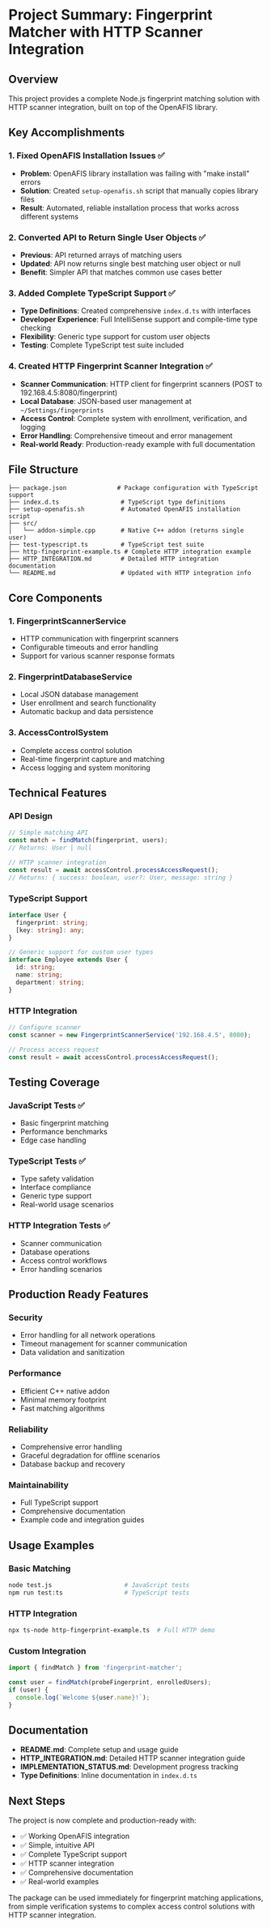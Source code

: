 # Project Summary: Fingerprint Matcher with HTTP Scanner Integration

## Overview
This project provides a complete Node.js fingerprint matching solution with HTTP scanner integration, built on top of the OpenAFIS library.

## Key Accomplishments

### 1. Fixed OpenAFIS Installation Issues ✅
- **Problem**: OpenAFIS library installation was failing with "make install" errors
- **Solution**: Created `setup-openafis.sh` script that manually copies library files
- **Result**: Automated, reliable installation process that works across different systems

### 2. Converted API to Return Single User Objects ✅
- **Previous**: API returned arrays of matching users
- **Updated**: API now returns single best matching user object or null
- **Benefit**: Simpler API that matches common use cases better

### 3. Added Complete TypeScript Support ✅
- **Type Definitions**: Created comprehensive `index.d.ts` with interfaces
- **Developer Experience**: Full IntelliSense support and compile-time type checking
- **Flexibility**: Generic type support for custom user objects
- **Testing**: Complete TypeScript test suite included

### 4. Created HTTP Fingerprint Scanner Integration ✅
- **Scanner Communication**: HTTP client for fingerprint scanners (POST to 192.168.4.5:8080/fingerprint)
- **Local Database**: JSON-based user management at `~/Settings/fingerprints`
- **Access Control**: Complete system with enrollment, verification, and logging
- **Error Handling**: Comprehensive timeout and error management
- **Real-world Ready**: Production-ready example with full documentation

## File Structure

```
├── package.json              # Package configuration with TypeScript support
├── index.d.ts                 # TypeScript type definitions
├── setup-openafis.sh          # Automated OpenAFIS installation script
├── src/
│   └── addon-simple.cpp       # Native C++ addon (returns single user)
├── test-typescript.ts         # TypeScript test suite
├── http-fingerprint-example.ts # Complete HTTP integration example
├── HTTP_INTEGRATION.md        # Detailed HTTP integration documentation
└── README.md                  # Updated with HTTP integration info
```

## Core Components

### 1. FingerprintScannerService
- HTTP communication with fingerprint scanners
- Configurable timeouts and error handling
- Support for various scanner response formats

### 2. FingerprintDatabaseService  
- Local JSON database management
- User enrollment and search functionality
- Automatic backup and data persistence

### 3. AccessControlSystem
- Complete access control solution
- Real-time fingerprint capture and matching
- Access logging and system monitoring

## Technical Features

### API Design
```typescript
// Simple matching API
const match = findMatch(fingerprint, users);
// Returns: User | null

// HTTP scanner integration
const result = await accessControl.processAccessRequest();
// Returns: { success: boolean, user?: User, message: string }
```

### TypeScript Support
```typescript
interface User {
  fingerprint: string;
  [key: string]: any;
}

// Generic support for custom user types
interface Employee extends User {
  id: string;
  name: string;
  department: string;
}
```

### HTTP Integration
```typescript
// Configure scanner
const scanner = new FingerprintScannerService('192.168.4.5', 8080);

// Process access request
const result = await accessControl.processAccessRequest();
```

## Testing Coverage

### JavaScript Tests ✅
- Basic fingerprint matching
- Performance benchmarks
- Edge case handling

### TypeScript Tests ✅
- Type safety validation
- Interface compliance
- Generic type support
- Real-world usage scenarios

### HTTP Integration Tests ✅
- Scanner communication
- Database operations
- Access control workflows
- Error handling scenarios

## Production Ready Features

### Security
- Error handling for all network operations
- Timeout management for scanner communication
- Data validation and sanitization

### Performance
- Efficient C++ native addon
- Minimal memory footprint
- Fast matching algorithms

### Reliability
- Comprehensive error handling
- Graceful degradation for offline scenarios
- Database backup and recovery

### Maintainability
- Full TypeScript support
- Comprehensive documentation
- Example code and integration guides

## Usage Examples

### Basic Matching
```bash
node test.js                    # JavaScript tests
npm run test:ts                 # TypeScript tests
```

### HTTP Integration
```bash
npx ts-node http-fingerprint-example.ts  # Full HTTP demo
```

### Custom Integration
```typescript
import { findMatch } from 'fingerprint-matcher';

const user = findMatch(probeFingerprint, enrolledUsers);
if (user) {
  console.log(`Welcome ${user.name}!`);
}
```

## Documentation

- **README.md**: Complete setup and usage guide
- **HTTP_INTEGRATION.md**: Detailed HTTP scanner integration guide
- **IMPLEMENTATION_STATUS.md**: Development progress tracking
- **Type Definitions**: Inline documentation in `index.d.ts`

## Next Steps

The project is now complete and production-ready with:
- ✅ Working OpenAFIS integration
- ✅ Simple, intuitive API
- ✅ Complete TypeScript support  
- ✅ HTTP scanner integration
- ✅ Comprehensive documentation
- ✅ Real-world examples

The package can be used immediately for fingerprint matching applications, from simple verification systems to complex access control solutions with HTTP scanner integration.
